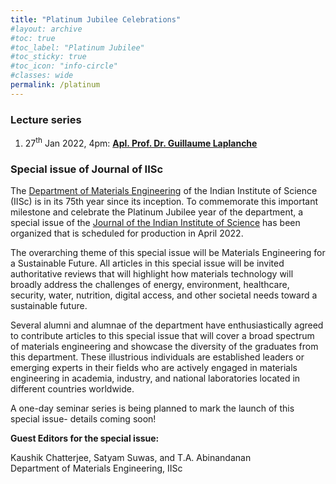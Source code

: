 ```yaml
---
title: "Platinum Jubilee Celebrations"
#layout: archive
#toc: true
#toc_label: "Platinum Jubilee"
#toc_sticky: true
#toc_icon: "info-circle"
#classes: wide
permalink: /platinum
---
```

### Lecture series

<ol>
<li>27<sup>th</sup> Jan 2022, 4pm: <b><a href="{{ site.baseurl }}/seminar/guillaume-27-jan-2022" target="_blank">Apl. Prof. Dr. Guillaume Laplanche</a></b>
</li>
</ol>

### Special issue of Journal of IISc

The <a href="https://materials.iisc.ac.in/">Department of Materials Engineering</a> of the Indian Institute of Science (IISc) is in its 75th year since its inception. To commemorate this important milestone and celebrate the Platinum Jubilee year of the department, a special issue of the <a href="https://www.springer.com/journal/41745">Journal of the Indian Institute of Science</a> has been organized that is scheduled for production in April 2022. 

The overarching theme of this special issue will be Materials Engineering for a Sustainable Future. All articles in this special issue will be invited authoritative reviews that will highlight how materials technology will broadly address the challenges of energy, environment, healthcare, security, water, nutrition, digital access, and other societal needs toward a sustainable future.  
 
Several alumni and alumnae of the department have enthusiastically agreed to contribute articles to this special issue that will cover a broad spectrum of materials engineering and showcase the diversity of the graduates from this department. These illustrious individuals are established leaders or emerging experts in their fields who are actively engaged in materials engineering in academia, industry, and national laboratories located in different countries worldwide. 

A one-day seminar series is being planned to mark the launch of this special issue- details coming soon! 

<b>Guest Editors for the special issue:</b>

Kaushik Chatterjee, Satyam Suwas, and T.A. Abinandanan  
Department of Materials Engineering, IISc


